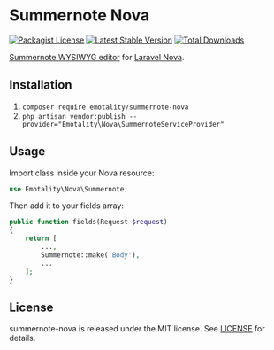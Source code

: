 # Summernote Nova

[![Packagist License](https://poser.pugx.org/emotality/summernote-nova/license.png)](http://choosealicense.com/licenses/mit/)
[![Latest Stable Version](https://poser.pugx.org/emotality/summernote-nova/version.png)](https://packagist.org/packages/emotality/summernote-nova)
[![Total Downloads](https://poser.pugx.org/emotality/summernote-nova/d/total.png)](https://packagist.org/packages/emotality/summernote-nova)

[Summernote WYSIWYG editor](https://github.com/summernote/summernote) for [Laravel Nova](https://nova.laravel.com).

## Installation

1. `composer require emotality/summernote-nova`
2. `php artisan vendor:publish --provider="Emotality\Nova\SummernoteServiceProvider"`

## Usage

Import class inside your Nova resource:

```php
use Emotality\Nova\Summernote;
```

Then add it to your fields array:

```php
public function fields(Request $request)
{
    return [
        ...,
        Summernote::make('Body'),
        ...
    ];
}
```


## License

summernote-nova is released under the MIT license. See [LICENSE](https://github.com/emotality/summernote-nova/blob/master/LICENSE) for details.
